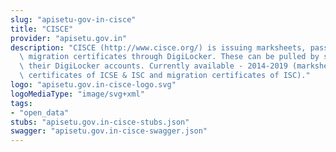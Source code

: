 ```yaml
---
slug: "apisetu-gov-in-cisce"
title: "CISCE"
provider: "apisetu.gov.in"
description: "CISCE (http://www.cisce.org/) is issuing marksheets, passing certificates,\
  \ migration certificates through DigiLocker. These can be pulled by students into\
  \ their DigiLocker accounts. Currently available - 2014-2019 (marksheets, passing\
  \ certificates of ICSE & ISC and migration certificates of ISC)."
logo: "apisetu.gov.in-cisce-logo.svg"
logoMediaType: "image/svg+xml"
tags:
- "open_data"
stubs: "apisetu.gov.in-cisce-stubs.json"
swagger: "apisetu.gov.in-cisce-swagger.json"
---
```

